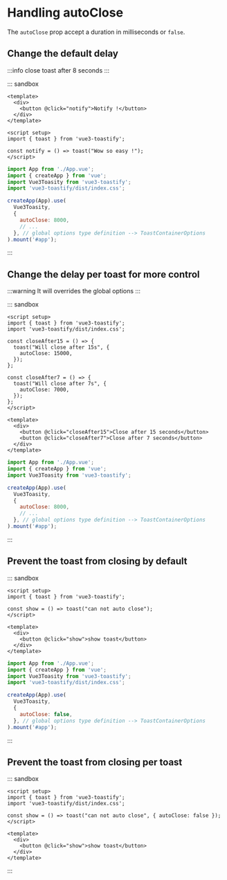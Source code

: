 # Handling autoClose

The `autoClose` prop accept a duration in milliseconds or `false`.

## Change the default delay

:::info
close toast after 8 seconds
:::

::: sandbox
```vue App.vue
<template>
  <div>
    <button @click="notify">Notify !</button>
  </div>
</template>

<script setup>
import { toast } from 'vue3-toastify';

const notify = () => toast("Wow so easy !");
</script>
```

```js /src/main.js [active]
import App from './App.vue';
import { createApp } from 'vue';
import Vue3Toasity from 'vue3-toastify';
import 'vue3-toastify/dist/index.css';

createApp(App).use(
  Vue3Toasity,
  {
    autoClose: 8000,
    // ...
  }, // global options type definition --> ToastContainerOptions
).mount('#app');
```
:::

## Change the delay per toast for more control

:::warning
It will overrides the global options
:::

::: sandbox
```vue App.vue [active]
<script setup>
import { toast } from 'vue3-toastify';
import 'vue3-toastify/dist/index.css';

const closeAfter15 = () => {
  toast("Will close after 15s", {
    autoClose: 15000,
  });
};

const closeAfter7 = () => {
  toast("Will close after 7s", {
    autoClose: 7000,
  });
};
</script>

<template>
  <div>
    <button @click="closeAfter15">Close after 15 seconds</button>
    <button @click="closeAfter7">Close after 7 seconds</button>
  </div>
</template>
```

```js /src/main.js
import App from './App.vue';
import { createApp } from 'vue';
import Vue3Toasity from 'vue3-toastify';

createApp(App).use(
  Vue3Toasity,
  {
    autoClose: 8000,
    // ...
  }, // global options type definition --> ToastContainerOptions
).mount('#app');
```
:::

## Prevent the toast from closing by default


::: sandbox
```vue App.vue
<script setup>
import { toast } from 'vue3-toastify';

const show = () => toast("can not auto close");
</script>

<template>
  <div>
    <button @click="show">show toast</button>
  </div>
</template>
```

```js /src/main.js [active]
import App from './App.vue';
import { createApp } from 'vue';
import Vue3Toasity from 'vue3-toastify';
import 'vue3-toastify/dist/index.css';

createApp(App).use(
  Vue3Toasity,
  {
    autoClose: false,
  }, // global options type definition --> ToastContainerOptions
).mount('#app');
```
:::

## Prevent the toast from closing per toast


::: sandbox
```vue App.vue
<script setup>
import { toast } from 'vue3-toastify';
import 'vue3-toastify/dist/index.css';

const show = () => toast("can not auto close", { autoClose: false });
</script>

<template>
  <div>
    <button @click="show">show toast</button>
  </div>
</template>
```
:::
